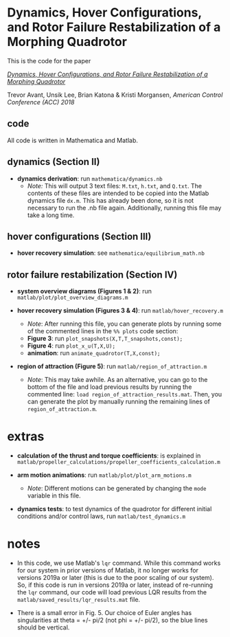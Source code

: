 # Dynamics, Hover Configurations, and Rotor Failure Restabilization of a Morphing Quadrotor

This is the code for the paper

[*Dynamics, Hover Configurations, and Rotor Failure Restabilization of a Morphing Quadrotor*](https://ieeexplore.ieee.org/document/8431628)

Trevor Avant, Unsik Lee, Brian Katona & Kristi Morgansen, *American Control Conference (ACC) 2018*

## code

All code is written in Mathematica and Matlab.

## dynamics (Section II)
* **dynamics derivation**: run `mathematica/dynamics.nb`
  * *Note:* This will output 3 text files: `M.txt`, `h.txt`, and `Q.txt`. The contents of these files are intended to be copied into the Matlab dynamics file `dx.m`. This has already been done, so it is not necessary to run the .nb file again. Additionally, running this file may take a long time.


## hover configurations (Section III)
* **hover recovery simulation**: see `mathematica/equilibrium_math.nb`

## rotor failure restabilization (Section IV)

* **system overview diagrams (Figures 1 & 2)**: run `matlab/plot/plot_overview_diagrams.m`

* **hover recovery simulation (Figures 3 & 4)**: run `matlab/hover_recovery.m`
  * *Note*: After running this file, you can generate plots by running some of the commented lines in the `%% plots` code section:
  * **Figure 3**: run `plot_snapshots(X,T,T_snapshots,const);`
  * **Figure 4**: run `plot_x_u(T,X,U);`
  * **animation**: run `animate_quadrotor(T,X,const);`

* **region of attraction (Figure 5)**: run `matlab/region_of_attraction.m`
  * *Note*: This may take awhile. As an alternative, you can go to the bottom of the file and load previous results by running the commented line: `load region_of_attraction_results.mat`. Then, you can generate the plot by manually running the remaining lines of `region_of_attraction.m`.

# extras

* **calculation of the thrust and torque coefficients**: is explained in `matlab/propeller_calculations/propeller_coefficients_calculation.m`

* **arm motion animations**: run `matlab/plot/plot_arm_motions.m`
  * *Note*: Different motions can be generated by changing the `mode` variable in this file.

* **dynamics tests**: to test dynamics of the quadrotor for different initial conditions and/or control laws, run
`matlab/test_dynamics.m`

# notes

* In this code, we use Matlab's `lqr` command. While this command works for our system in prior versions of Matlab, it no longer works for versions 2019a or later (this is due to the poor scaling of our system). So, if this code is run in versions 2019a or later, instead of re-running the `lqr` command, our code will load previous LQR results from the `matlab/saved_results/lqr_results.mat` file.

* There is a small error in Fig. 5. Our choice of Euler angles has singularities at theta = +/- pi/2 (not phi = +/- pi/2), so the blue lines should be vertical.

